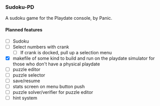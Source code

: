 ### Sudoku-PD

A sudoku game for the Playdate console, by Panic.

#### Planned features

- [ ] Sudoku
- [ ] Select numbers with crank
	- [ ] If crank is docked, pull up a selection menu
- [x] makefile of some kind to build and run on the playdate simulator for those who don't have a physical playdate
- [ ] puzzle editor
- [ ] puzzle selector
- [ ] save/resume
- [ ] stats screen on menu button push
- [ ] puzzle solver/verifier for puzzle editor
- [ ] hint system
